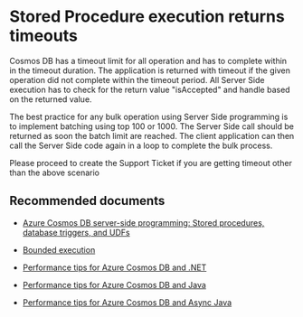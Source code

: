 <properties
	pageTitle="Request Timeout"
	description="Request Timeout"
	service="microsoft.documentdb"
	resource="databaseAccounts"
	authors="balaksms"
	displayOrder="85"
	selfHelpType="resource"
	supportTopicIds="32597555"
	resourceTags=""
	productPesIds="15585"
	cloudEnvironments="public"
/>

# Stored Procedure execution returns timeouts

Cosmos DB has a timeout limit for all operation and has to complete within in the timeout duration.  The application is returned with timeout if the given operation did not complete within the timeout period.  All Server Side execution has to check for the return value "isAccepted" and handle based on the returned value.  

The best practice for any bulk operation using Server Side programming is to implement batching using top 100 or 1000. The Server Side call  should be returned as soon the batch limit are reached. The client application can then call the Server Side code again in a loop to complete the bulk process.

Please proceed to create the Support Ticket if you are getting timeout other than the above scenario


## **Recommended documents**

* [Azure Cosmos DB server-side programming: Stored procedures, database triggers, and UDFs](https://docs.microsoft.com/azure/cosmos-db/programming)

* [Bounded execution](https://docs.microsoft.com/azure/cosmos-db/programming#bounded-execution)

* [Performance tips for Azure Cosmos DB and .NET](https://docs.microsoft.com/azure/cosmos-db/performance-tips)

* [Performance tips for Azure Cosmos DB and Java](https://docs.microsoft.com/azure/cosmos-db/performance-tips-java)

* [Performance tips for Azure Cosmos DB and Async Java](https://docs.microsoft.com/azure/cosmos-db/performance-tips-async-java)
